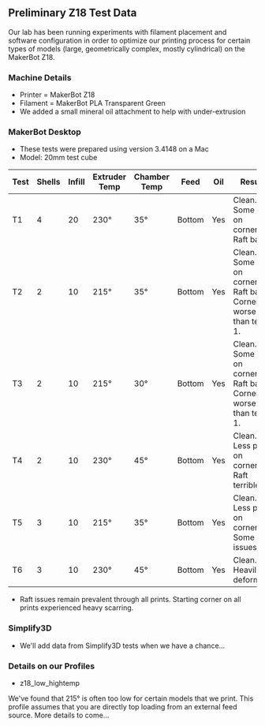 ## Preliminary Z18 Test Data
Our lab has been running experiments with filament placement and software configuration in order to optimize our printing process for certain types of models (large, geometrically complex, mostly cylindrical) on the MakerBot Z18. 

### Machine Details
* Printer = MakerBot Z18
* Filament = MakerBot PLA Transparent Green
* We added a small mineral oil attachment to help with under-extrusion

### MakerBot Desktop
* These tests were prepared using version 3.4148 on a Mac
* Model: 20mm test cube

Test | Shells | Infill | Extruder Temp | Chamber Temp | Feed | Oil | Result
---- | ------ | ------ | ------------- | ------------ | ---- | --- | ------
T1 | 4 | 20 | 230° | 35° | Bottom | Yes | Clean. Some pull on corners. Raft bad. 
T2 | 2 | 10 | 215° | 35° | Bottom | Yes | Clean. Some pull on corners. Raft bad. Corners worse than test 1.
T3 | 2 | 10 | 215° | 30° | Bottom | Yes | Clean. Some pull on corners. Raft bad. Corners worse than test 1. 
T4 | 2 | 10 | 230° | 45° | Bottom | Yes | Clean. Less pull on corners. Raft terrible.
T5 | 3 | 10 | 215° | 35° | Bottom | Yes | Clean. Less pull on corners. Some raft issues.
T6 | 3 | 10 | 230° | 45° | Bottom | Yes | Clean. Heavily deformed.

* Raft issues remain prevalent through all prints. Starting corner on all prints experienced heavy scarring. 

### Simplify3D
* We'll add data from Simplify3D tests when we have a chance...

### Details on our Profiles
* z18_low_hightemp

We've found that 215° is often too low for certain models that we print. This profile assumes that you are directly top loading from an external feed source. More details to come...

